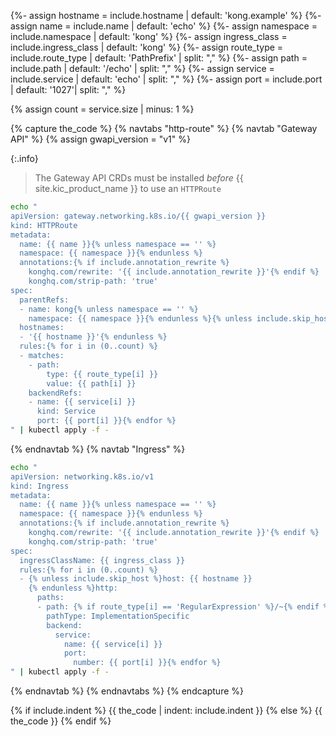 {%- assign hostname = include.hostname | default: 'kong.example' %}
{%- assign name = include.name | default: 'echo' %}
{%- assign namespace = include.namespace | default: 'kong' %}
{%- assign ingress_class = include.ingress_class | default: 'kong' %}
{%- assign route_type = include.route_type | default: 'PathPrefix' | split: "," %}
{%- assign path = include.path | default: '/echo' | split: "," %}
{%- assign service = include.service | default: 'echo' | split: "," %}
{%- assign port = include.port | default: '1027'| split: "," %}

{% assign count = service.size | minus: 1 %}

{% capture the_code %}
{% navtabs "http-route" %}
{% navtab "Gateway API" %}
{% assign gwapi_version = "v1" %}

{:.info}
> The Gateway API CRDs must be installed _before_ {{ site.kic_product_name }} to use an `HTTPRoute`

```bash
echo "
apiVersion: gateway.networking.k8s.io/{{ gwapi_version }}
kind: HTTPRoute
metadata:
  name: {{ name }}{% unless namespace == '' %}
  namespace: {{ namespace }}{% endunless %}
  annotations:{% if include.annotation_rewrite %}
    konghq.com/rewrite: '{{ include.annotation_rewrite }}'{% endif %}
    konghq.com/strip-path: 'true'
spec:
  parentRefs:
  - name: kong{% unless namespace == '' %}
    namespace: {{ namespace }}{% endunless %}{% unless include.skip_host %}
  hostnames:
  - '{{ hostname }}'{% endunless %}
  rules:{% for i in (0..count) %}
  - matches:
    - path:
        type: {{ route_type[i] }}
        value: {{ path[i] }}
    backendRefs:
    - name: {{ service[i] }}
      kind: Service
      port: {{ port[i] }}{% endfor %}
" | kubectl apply -f -
```

{% endnavtab %}
{% navtab "Ingress" %}

```bash
echo "
apiVersion: networking.k8s.io/v1
kind: Ingress
metadata:
  name: {{ name }}{% unless namespace == '' %}
  namespace: {{ namespace }}{% endunless %}
  annotations:{% if include.annotation_rewrite %}
    konghq.com/rewrite: '{{ include.annotation_rewrite }}'{% endif %}
    konghq.com/strip-path: 'true'
spec:
  ingressClassName: {{ ingress_class }}
  rules:{% for i in (0..count) %}
  - {% unless include.skip_host %}host: {{ hostname }}
    {% endunless %}http:
      paths:
      - path: {% if route_type[i] == 'RegularExpression' %}/~{% endif %}{{ path[i] }}
        pathType: ImplementationSpecific
        backend:
          service:
            name: {{ service[i] }}
            port:
              number: {{ port[i] }}{% endfor %}
" | kubectl apply -f -
```

{% endnavtab %}
{% endnavtabs %}
{% endcapture %}

{% if include.indent %}
{{ the_code | indent: include.indent }}
{% else %}
{{ the_code }}
{% endif %}
